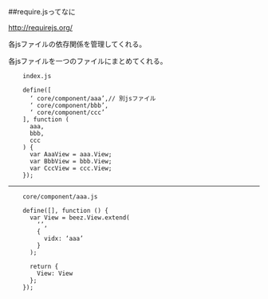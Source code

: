 ##require.jsってなに
  
http://requirejs.org/  
  
各jsファイルの依存関係を管理してくれる。  
  
各jsファイルを一つのファイルにまとめてくれる。  


        index.js
        
        define([
          ‘ core/component/aaa’,// 別jsファイル
          ‘ core/component/bbb’,
          ‘ core/component/ccc’
        ], function (
          aaa,
          bbb,
          ccc
        ) {
          var AaaView = aaa.View;
          var BbbView = bbb.View;
          var CccView = ccc.View;
        });

  
---
  
        core/component/aaa.js  
            
        define([], function () {
          var View = beez.View.extend(
            ‘’,
            {
              vidx: ‘aaa’
            }
          );
        
          return {
            View: View
          };
        });


